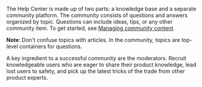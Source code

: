 
The Help Center is made up of two parts: a knowledge base and a separate community platform. The community consists of questions and answers organized by topic. Questions can include ideas, tips, or any other community item. To get started, see [Managing community content](https://support.zendesk.com/hc/en-us/articles/203664406).

**Note**: Don't confuse topics with articles. In the community, topics are top-level containers for questions.

A key ingredient to a successful community are the moderators. Recruit knowledgeable users who are eager to share their product knowledge, lead lost users to safety, and pick up the latest tricks of the trade from other product experts. 

